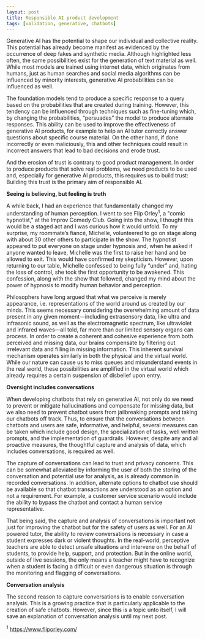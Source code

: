 ```yaml
---
layout: post
title: Responsible AI product development
tags: [validation, generative, chatbots]
---
```


Generative AI has the potential to shape our individual and collective reality.  This potential has already become manifest as evidenced by the occurrence of deep fakes and synthetic media.  Although highlighted less often, the same possibilities exist for the generation of text material as well.  While most models are trained using internet data, which originates from humans, just as human searches and social media algorithms can be influenced by minority interests, generative AI probabilities can be influenced as well.  

The foundation models tend to produce a specific response to a query based on the probabilities that are created during training.  However, this tendency can be influenced through techniques such as fine-tuning which, by changing the probabilities, “persuades” the model to produce alternate responses.  This ability can be used to improve the effectiveness of generative AI products, for example to help an AI tutor correctly answer questions about specific course material.  On the other hand, if done incorrectly or even maliciously, this and other techniques could result in incorrect answers that lead to bad decisions and erode trust.  

And the erosion of trust is contrary to good product management.  In order to produce products that solve real problems, we need products to be used and, especially for generative AI products, this requires us to build trust:  Building this trust is the primary aim of responsible AI.

**Seeing is believing, but feeling is truth**

A while back, I had an experience that fundamentally changed my understanding of human perception. I went to see Flip Orley<sup>1</sup>, a "comic hypnotist," at the Improv Comedy Club.  Going into the show, I thought this would be a staged act and I was curious how it would unfold.  To my surprise, my roommate’s fiancé, Michelle, volunteered to go on stage along with about 30 other others to participate in the show.  The hypnotist appeared to put everyone on stage under hypnosis and, when he asked if anyone wanted to leave, Michelle was the first to raise her hand and be allowed to exit.  This would have confirmed my skepticism.  However, upon returning to our table, Michelle confessed to being fully “under” and, hating the loss of control, she took the first opportunity to be awakened.  This confession, along with the show that followed, changed my mind about the power of hypnosis to modify human behavior and perception.               

Philosophers have long argued that what we perceive is merely appearance, i.e. representations of the world around us created by our minds.  This seems necessary considering the overwhelming amount of data present in any given moment—including extrasensory data, like ultra and infrasonic sound, as well as the electromagnetic spectrum, like ultraviolet and infrared waves—all told, far more than our limited sensory organs can process.  In order to create a coherent and cohesive experience from both perceived and missing data, our brains compensate by filtering out irrelevant data and filling in missing information.  This inherent survival mechanism operates similarly in both the physical and the virtual world.  While our nature can cause us to miss queues and misunderstand events in the real world, these possibilities are amplified in the virtual world which already requires a certain suspension of disbelief upon entry.

**Oversight includes conversations**

When developing chatbots that rely on generative AI, not only do we need to prevent or mitigate hallucinations and compensate for missing data, but we also need to prevent chatbot users from jailbreaking prompts and taking our chatbots off track.  Thus, to ensure that the conversations between chatbots and users are safe, informative, and helpful, several measures can be taken which include good design, the specialization of tasks, well written prompts, and the implementation of guardrails.  However, despite any and all proactive measures, the thoughtful capture and analysis of data, which includes conversations, is required as well.

The capture of conversations can lead to trust and privacy concerns.  This can be somewhat alleviated by informing the user of both the storing of the conversation and potential use for analysis, as is already common in recorded conversations.  In addition, alternate options to chatbot use should be available so that chatbot transactions are understood as an option and not a requirement.  For example, a customer service scenario would include the ability to bypass the chatbot and contact a human service representative.

That being said, the capture and analysis of conversations is important not just for improving the chatbot but for the safety of users as well.  For an AI powered tutor, the ability to review conversations is necessary in case a student expresses dark or violent thoughts.  In the real-world, perceptive teachers are able to detect unsafe situations and intervene on the behalf of students, to provide help, support, and protection.  But in the online world, outside of live sessions, the only means a teacher might have to recognize when a student is facing a difficult or even dangerous situation is through the monitoring and flagging of conversations.

**Conversation analysis**

The second reason to capture conversations is to enable conversation analysis.  This is a growing practice that is particularly applicable to the creation of safe chatbots.  However, since this is a topic unto itself, I will save an explanation of conversation analysis until my next post.

<sup>1</sup> https://www.fliporley.com/
